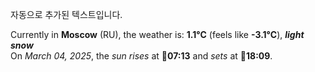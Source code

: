 
자동으로 추가된 텍스트입니다.

<!--START_SECTION:weather:moscow-->
Currently in **Moscow** (RU), the weather is: **1.1°C** (feels like **-3.1°C**), ***light snow***<br/>
On *March 04, 2025*, the *sun rises* at 🌅**07:13** and *sets* at 🌇**18:09**.
<!--END_SECTION:weather-->
